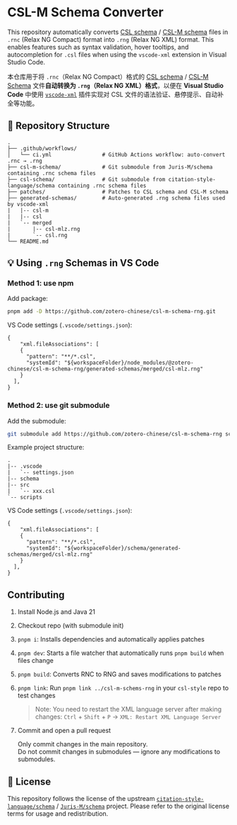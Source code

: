 
# CSL-M Schema Converter

This repository automatically converts [CSL schema](https://github.com/citation-style-language/schema) / [CSL-M schema](https://github.com/Juris-M/schema) files in `.rnc` (Relax NG Compact) format into `.rng` (Relax NG XML) format. This enables features such as syntax validation, hover tooltips, and autocompletion for `.csl` files when using the `vscode-xml` extension in Visual Studio Code.

本仓库用于将 `.rnc`（Relax NG Compact）格式的 [CSL schema](https://github.com/citation-style-language/schema) / [CSL-M Schema](https://github.com/Juris-M/schema) 文件**自动转换为 `.rng`（Relax NG XML）格式**，以便在 **Visual Studio Code** 中使用 [`vscode-xml`](https://marketplace.visualstudio.com/items?itemName=redhat.vscode-xml) 插件实现对 CSL 文件的语法验证、悬停提示、自动补全等功能。

## 📌 Repository Structure

```plain
.
├── .github/workflows/
│   └── ci.yml                # GitHub Actions workflow: auto-convert .rnc → .rng
├── csl-m-schema/             # Git submodule from Juris-M/schema containing .rnc schema files
├── csl-schema/               # Git submodule from citation-style-language/schema containing .rnc schema files
├── patches/                  # Patches to CSL schema and CSL-M schema
├── generated-schemas/        # Auto-generated .rng schema files used by vscode-xml
|   |-- csl-m
|   |-- csl
|   `-- merged
|       |-- csl-mlz.rng
|       `-- csl.rng
└── README.md
```

## 💡 Using `.rng` Schemas in VS Code

### Method 1: use npm

Add package:

```bash
pnpm add -D https://github.com/zotero-chinese/csl-m-schema-rng.git
```

VS Code settings (`.vscode/settings.json`):

```json5
{
    "xml.fileAssociations": [
    {
      "pattern": "**/*.csl",
      "systemId": "${workspaceFolder}/node_modules/@zotero-chinese/csl-m-schema-rng/generated-schemas/merged/csl-mlz.rng"
    }
  ],
}
```

### Method 2: use git submodule

Add the submodule:

```bash
git submodule add https://github.com/zotero-chinese/csl-m-schema-rng schema
```

Example project structure:

```plain
.
|-- .vscode
|   `-- settings.json
|-- schema
|-- src
|   `-- xxx.csl
`-- scripts
```

VS Code settings (`.vscode/settings.json`):

```json5
{
    "xml.fileAssociations": [
    {
      "pattern": "**/*.csl",
      "systemId": "${workspaceFolder}/schema/generated-schemas/merged/csl-mlz.rng"
    }
  ],
}
```

## Contributing

1. Install Node.js and Java 21
2. Checkout repo (with submodule init)
3. `pnpm i`: Installs dependencies and automatically applies patches
4. `pnpm dev`: Starts a file watcher that automatically runs `pnpm build` when files change
5. `pnpm build`: Converts RNC to RNG and saves modifications to patches
6. `pnpm link`: Run `pnpm link ../csl-m-schems-rng` in your `csl-style` repo to test changes

   > Note: You need to restart the XML language server after making changes:
   > `Ctrl` + `Shift` + `P` -> `XML: Restart XML Language Server`

7. Commit and open a pull request

    Only commit changes in the main repository.  
    Do not commit changes in submodules — ignore any modifications to submodules.

## 📝 License

This repository follows the license of the upstream [`citation-style-language/schema`](https://github.com/citation-style-language/schema) / [`Juris-M/schema`](https://github.com/Juris-M/schema) project. Please refer to the original license terms for usage and redistribution.
